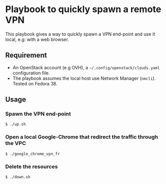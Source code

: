 # Playbook to quickly spawn a remote VPN

This playbook gives a way to quickly spawn a VPN end-point and use it local, e.g: with a web browser.

## Requirement

- An OpenStack account (e.g OVH), a `~/.config/openstack/clouds.yaml` configuration file.
- The playbook assumes the local host use Network Manager (`nmcli`). Tested on Fedora 38.

## Usage

### Spawn the VPN end-point

```console
$ ./up.sh
```

### Open a local Google-Chrome that redirect the traffic through the VPC

```console
$ ./google_chrome_vpn_fr
```

### Delete the resources

```console
$ ./down.sh
```

